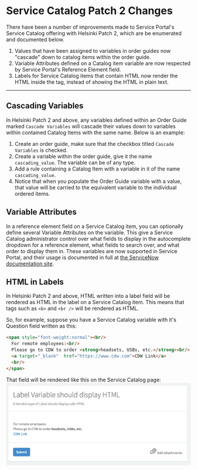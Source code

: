 # Service Catalog Patch 2 Changes

There have been a number of improvements made to Service Portal's Service Catalog offering with Helsinki Patch 2, which are be enumerated and documented below.

1. Values that have been assigned to variables in order guides now "cascade" down to catalog items within the order guide.
2. Variable Attributes defined on a Catalog item variable are now respected by Service Portal's Reference Element field.
3. Labels for Service Catalog items that contain HTML now render the HTML inside the tag, instead of showing the HTML in plain text.

---

## Cascading Variables
In Helsinki Patch 2 and above, any variables defined within an Order Guide marked `Cascade Variables` will cascade their values down to variables within contained Catalog Items with the same name. Below is an example:

1. Create an order guide, make sure that the checkbox titled `Cascade Variables` is checked.
2. Create a variable within the order guide, give it the name `cascading_value`. The variable can be of any type.
3. Add a rule containing a Catalog Item with a variable in it of the name `cascading_value`.
4. Notice that when you populate the Order Guide variable with a value, that value will be carried to the equivalent variable to the individual ordered items.

## Variable Attributes
In a reference element field on a Service Catalog item, you can optionally define several Variable Attributes on the variable. This give a Service Catalog administrator control over what fields to display in the autocomplete dropdown for a reference element, what fields to search over, and what order to display them in. These variables are now supported in Service Portal, and their usage is documented in full at [the ServiceNow documentation site](http://wiki.servicenow.com/index.php?title=Auto-Complete_for_Reference_Fields#gsc.tab=0).

## HTML in Labels
In Helsinki Patch 2 and above, HTML written into a label field will be rendered as HTML in the label on a Service Catalog item. This means that tags such as `<b>` and `<br />` will be rendered as HTML.

So, for example, suppose you have a Service Catalog variable with it's Question field written as this:  

``` HTML
<span style="font-weight:normal"><br/>
  For remote employees:<br/>
  Please go to CDW to order <strong>headsets, USBs, etc.</strong><br/>
  <a target="_blank"  href="https://www.cdw.com">CDW Link</a>
  <br/>
</span>
```

That field will be rendered like this on the Service Catalog page:
![Service Catalog HTML in Label](../assets/service_catalog_patch2_changes/label-html.png)
